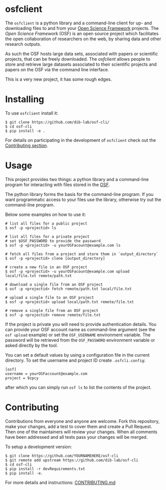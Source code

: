 # osfclient

The `osfclient` is a python library and a command-line client for up- and downloading files to and from
your [Open Science Framework](//osf.io) projects. The *Open Science Framework* (OSF) is an
open source project which facilitates the open collaboration of researchers on the web, by sharing data and other research outputs.

As such the OSF hosts large data sets, associated with papers or scientific projects, that can be freely downloaded. The *osfclient* allows people to store and retrieve large datasets associated to their scientific projects and papers on the OSF via the command line interface.

This is a very new project, it has some rough edges.

# Installing

To use `osfclient` install it:
```
$ git clone https://github.com/dib-lab/osf-cli/
$ cd osf-cli
$ pip install -e .
```

For details on participating in the development of `osfclient` check out
the [Contributing section](https://github.com/dib-lab/osf-cli#contributing).


# Usage

This project provides two things: a python library and a command-line program
for interacting with files stored in the [OSF](https://osf.io/).

The python library forms the basis for the command-line program. If you want
programmatic access to your files use the library, otherwise try out the
command-line program.

Below some examples on how to use it:
```
# list all files for a public project
$ osf -p <projectid> ls

# list all files for a private project
# set $OSF_PASSWORD to provide the password
$ osf -p <projectid> -u yourOSFacount@example.com ls

# fetch all files from a project and store them in `output_directory`
$ osf -p <projectid> clone [output_directory]

# create a new file in an OSF project
$ osf -p <projectid> -u yourOSFacount@example.com upload local/file.txt remote/path.txt

# download a single file from an OSF project
$ osf -p <projectid> fetch remote/path.txt local/file.txt

# upload a single file to an OSF project
$ osf -p <projectid> upload local/path.txt remote/file.txt

# remove a single file from an OSF project
$ osf -p <projectid> remove remote/file.txt
```

If the project is private you will need to provide authentication details.
You can provide your OSF account name as command-line argument (see the
`osf upload` example) or set the `OSF_USERNAME` environment variable. The
password will be retrieved from the `OSF_PASSWORD` environment variable or
asked directly by the tool.

You can set a default values by using a configuration file in the current
directory. To set the username and project ID create `.osfcli.config`:
```
[osf]
username = yourOSFaccount@example.com
project = 9zpcy
```
after which you can simply run `osf ls` to list the contents of the project.


# Contributing

Contributions from everyone and anyone are welcome. Fork this repository,
make your changes, add a test to cover them and create a Pull Request.
Then one of the maintainers will review your changes. When all comments
have been addressed and all tests pass your changes will be merged.

To setup a development version:
```
$ git clone https://github.com/YOURNAMEHERE/osf-cli
$ git remote add upstream https://github.com/dib-lab/osf-cli
$ cd osf-cli
$ pip install -r devRequirements.txt
$ pip install -e.
```

For more details and instructions: [CONTRIBUTING.md](CONTRIBUTING.md)
